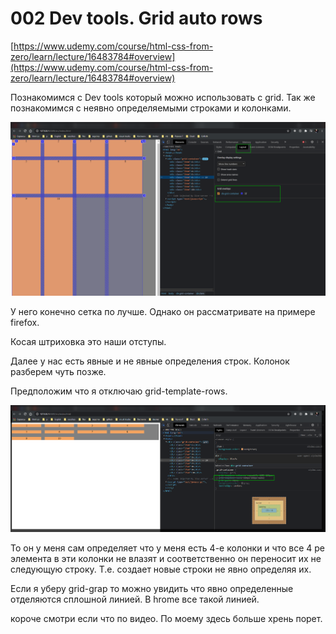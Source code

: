 # 002 Dev tools. Grid auto rows

[https://www.udemy.com/course/html-css-from-zero/learn/lecture/16483784#overview](https://www.udemy.com/course/html-css-from-zero/learn/lecture/16483784#overview)

Познакомимся с Dev tools который можно использовать с grid. Так же познакомимся с неявно определяемыми строками и колонками.

![](img/010.png)

У него конечно сетка по лучше. Однако он рассматривате на примере firefox.

Косая штриховка это наши отступы.

Далее у нас есть явные и не явные определения строк. Колонок разберем чуть позже.

Предположим что я отключаю grid-template-rows.

![](img/011.png)

То он у меня сам определяет что у меня есть 4-е колонки и что все 4 ре элемента в эти колонки не влазят и соответственно он переносит их не следующую строку. Т.е. создает новые строки не явно определяя их.

Если я уберу grid-grap то можно увидить что явно определенные отделяются сплошной линией. В hrome все такой линией.

короче смотри если что по видео. По моему здесь больше хрень порет.
